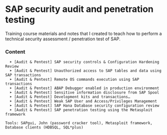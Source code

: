 # SAP security audit and penetration testing

Training course materials and notes that I created to teach how to perform a technical security assessment / penetration test of SAP.

### Content
```
  ➤ [Audit & Pentest] SAP security controls & Configuration Hardening Review
  ➤ [Audit & Pentest] Unauthorized access to SAP tables and data using SAP transactions
  ➤ [Audit & Pentest] Remote OS commands execution using SAP transactions 
  ➤ [Audit & Pentest] ABAP Debugger enabled in production environment 
  ➤ [Audit & Pentest] Sensitive information disclosure from SAP Spool 
  ➤ [Audit & Pentest] Development kits and transactions… 
  ➤ [Audit & Pentest] Weak SAP User and Access/Privileges Management
  ➤ [Audit & Pentest] SAP Hana Database security configuration review 
  ➤ [Audit & Pentest] SAP penetration testing using the Metasploit framework

Tools: SAPgui, John (password cracker tool), Metasploit framework, Database clients (HDBSQL, SQL*plus)
